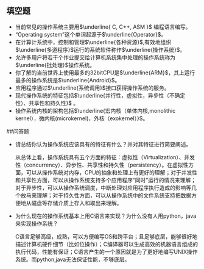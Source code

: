 ﻿## 填空题

- 当前常见的操作系统主要用$\underline{ C, C++, ASM }$ 编程语言编写。
- “Operating system”这个单词起源于$\underline{Operator}$。
- 在计算计系统中，控制和管理$\underline{各种资源}$,有效地组织$\underline{多道程序}$运行的系统软件称作$\underline{操作系统}$。
- 允许多用户将若干个作业提交给计算机系统集中处理的操作系统称为$\underline{批处理}$操作系统。
- 你了解的当前世界上使用最多的32bitCPU是$\underline{ARM}$，其上运行最多的操作系统是$\underline{Android}$。
- 应用程序通过$\underline{系统调用}$接口获得操作系统的服务。
- 现代操作系统的特征包括$\underline{并行性，虚拟性，异步性（不确定性）、共享性和持久性}$ 。
- 操作系统内核的架构包括$\underline{宏内核（单体内核,monolithic kernel），微内核(microkernel)，外核（exokernel）}$。

##问答题

- 请总结你认为操作系统应该具有的特征有什么？并对其特征进行简要阐述。

    从总体上看，操作系统具有五个方面的特征：虚拟性（Virtualization）、并发性（concurrency）、异步性、共享性和持久性（persistency）。在虚拟性方面，可以从操作系统对内存，CPU的抽象和处理上有更好的理解；对于并发性和共享性方面，可以从操作系统支持多个应用程序“同时”运行的情况来理解；对于异步性，可以从操作系统调度，中断处理对应用程序执行造成的影响等几个放马来理解；对于持久性方面，可以从操作系统中的文件系统支持把数据方便地从磁盘等存储介质上存入和取出来理解。 

- 为什么现在的操作系统基本上用C语言来实现？为什么没有人用python，java来实现操作系统？

    C语言足够高级，成熟，可以方便编写OS和跨平台；且足够底层，能够很好地描述计算机硬件细节（比如位操作）；C编译器可以生成高效的机器语言组成的执行代码，性能有保证；C语言产生的一个原因就是为了更好地编写UNIX操作系统。而python,java无法保证性能，不够底层。
